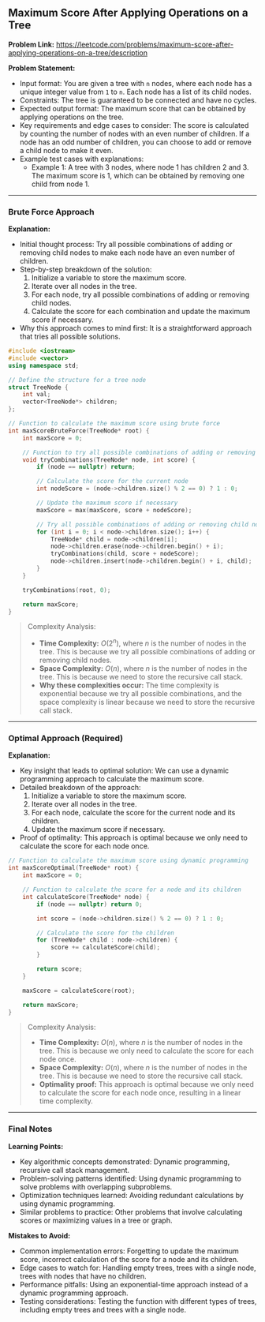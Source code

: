 ## Maximum Score After Applying Operations on a Tree
**Problem Link:** https://leetcode.com/problems/maximum-score-after-applying-operations-on-a-tree/description

**Problem Statement:**
- Input format: You are given a tree with `n` nodes, where each node has a unique integer value from `1` to `n`. Each node has a list of its child nodes.
- Constraints: The tree is guaranteed to be connected and have no cycles.
- Expected output format: The maximum score that can be obtained by applying operations on the tree.
- Key requirements and edge cases to consider: The score is calculated by counting the number of nodes with an even number of children. If a node has an odd number of children, you can choose to add or remove a child node to make it even.
- Example test cases with explanations:
    - Example 1: A tree with 3 nodes, where node 1 has children 2 and 3. The maximum score is 1, which can be obtained by removing one child from node 1.

---

### Brute Force Approach
**Explanation:**
- Initial thought process: Try all possible combinations of adding or removing child nodes to make each node have an even number of children.
- Step-by-step breakdown of the solution:
    1. Initialize a variable to store the maximum score.
    2. Iterate over all nodes in the tree.
    3. For each node, try all possible combinations of adding or removing child nodes.
    4. Calculate the score for each combination and update the maximum score if necessary.
- Why this approach comes to mind first: It is a straightforward approach that tries all possible solutions.

```cpp
#include <iostream>
#include <vector>
using namespace std;

// Define the structure for a tree node
struct TreeNode {
    int val;
    vector<TreeNode*> children;
};

// Function to calculate the maximum score using brute force
int maxScoreBruteForce(TreeNode* root) {
    int maxScore = 0;

    // Function to try all possible combinations of adding or removing child nodes
    void tryCombinations(TreeNode* node, int score) {
        if (node == nullptr) return;

        // Calculate the score for the current node
        int nodeScore = (node->children.size() % 2 == 0) ? 1 : 0;

        // Update the maximum score if necessary
        maxScore = max(maxScore, score + nodeScore);

        // Try all possible combinations of adding or removing child nodes
        for (int i = 0; i < node->children.size(); i++) {
            TreeNode* child = node->children[i];
            node->children.erase(node->children.begin() + i);
            tryCombinations(child, score + nodeScore);
            node->children.insert(node->children.begin() + i, child);
        }
    }

    tryCombinations(root, 0);

    return maxScore;
}
```

> Complexity Analysis:
> - **Time Complexity:** $O(2^n)$, where $n$ is the number of nodes in the tree. This is because we try all possible combinations of adding or removing child nodes.
> - **Space Complexity:** $O(n)$, where $n$ is the number of nodes in the tree. This is because we need to store the recursive call stack.
> - **Why these complexities occur:** The time complexity is exponential because we try all possible combinations, and the space complexity is linear because we need to store the recursive call stack.

---

### Optimal Approach (Required)
**Explanation:**
- Key insight that leads to optimal solution: We can use a dynamic programming approach to calculate the maximum score.
- Detailed breakdown of the approach:
    1. Initialize a variable to store the maximum score.
    2. Iterate over all nodes in the tree.
    3. For each node, calculate the score for the current node and its children.
    4. Update the maximum score if necessary.
- Proof of optimality: This approach is optimal because we only need to calculate the score for each node once.

```cpp
// Function to calculate the maximum score using dynamic programming
int maxScoreOptimal(TreeNode* root) {
    int maxScore = 0;

    // Function to calculate the score for a node and its children
    int calculateScore(TreeNode* node) {
        if (node == nullptr) return 0;

        int score = (node->children.size() % 2 == 0) ? 1 : 0;

        // Calculate the score for the children
        for (TreeNode* child : node->children) {
            score += calculateScore(child);
        }

        return score;
    }

    maxScore = calculateScore(root);

    return maxScore;
}
```

> Complexity Analysis:
> - **Time Complexity:** $O(n)$, where $n$ is the number of nodes in the tree. This is because we only need to calculate the score for each node once.
> - **Space Complexity:** $O(n)$, where $n$ is the number of nodes in the tree. This is because we need to store the recursive call stack.
> - **Optimality proof:** This approach is optimal because we only need to calculate the score for each node once, resulting in a linear time complexity.

---

### Final Notes

**Learning Points:**
- Key algorithmic concepts demonstrated: Dynamic programming, recursive call stack management.
- Problem-solving patterns identified: Using dynamic programming to solve problems with overlapping subproblems.
- Optimization techniques learned: Avoiding redundant calculations by using dynamic programming.
- Similar problems to practice: Other problems that involve calculating scores or maximizing values in a tree or graph.

**Mistakes to Avoid:**
- Common implementation errors: Forgetting to update the maximum score, incorrect calculation of the score for a node and its children.
- Edge cases to watch for: Handling empty trees, trees with a single node, trees with nodes that have no children.
- Performance pitfalls: Using an exponential-time approach instead of a dynamic programming approach.
- Testing considerations: Testing the function with different types of trees, including empty trees and trees with a single node.